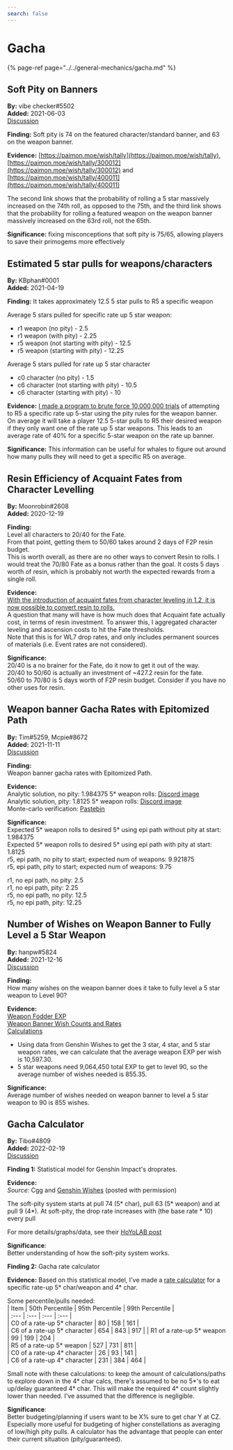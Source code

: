 ```yaml
---
search: false
---
```


# Gacha

{% page-ref page="../../general-mechanics/gacha.md" %}

## Soft Pity on Banners

**By:** vibe checker\#5502  
**Added:** 2021-06-03  
[Discussion](https://tickettool.xyz/direct?url=https://cdn.discordapp.com/attachments/843094700441206844/849939262229315644/transcript-char-and-weapon-banner-pities.html)

**Finding:** Soft pity is 74 on the featured character/standard banner, and 63 on the weapon banner.

**Evidence:** [https://paimon.moe/wish/tally](https://paimon.moe/wish/tally), [https://paimon.moe/wish/tally/300012](https://paimon.moe/wish/tally/300012) and [https://paimon.moe/wish/tally/400011](https://paimon.moe/wish/tally/400011)

The second link shows that the probability of rolling a 5 star massively increased on the 74th roll, as opposed to the 75th, and the third link shows that the probability for rolling a featured weapon on the weapon banner massively increased on the 63rd roll, not the 65th.

**Significance:** fixing misconceptions that soft pity is 75/65, allowing players to save their primogems more effectively

## Estimated 5 star pulls for weapons/characters

**By:** KBphan\#0001  
**Added:** 2021-04-19

**Finding:** It takes approximately 12.5 5 star pulls to R5 a specific weapon

Average 5 stars pulled for specific rate up 5 star weapon:

* r1 weapon \(no pity\) - 2.5
* r1 weapon \(with pity\) - 2.25
* r5 weapon \(not starting with pity\) - 12.5
* r5 weapon \(starting with pity\) - 12.25

Average 5 stars pulled for rate up 5 star character

* c0 character \(no pity\) - 1.5
* c6 character \(not starting with pity\) - 10.5
* c6 character \(starting with pity\) - 10

**Evidence:** [I made a program to brute force 10,000,000 trials](https://imgur.com/a/HastXBQ) of attempting to R5 a specific rate up 5-star using the pity rules for the weapon banner. On average it will take a player 12.5 5-star pulls to R5 their desired weapon if they only want one of the rate up 5 star weapons. This leads to an average rate of 40% for a specific 5-star weapon on the rate up banner.

**Significance:** This information can be useful for whales to figure out around how many pulls they will need to get a specific R5 on average.


## Resin Efficiency of Acquaint Fates from Character Levelling  

**By:** Moonrobin\#2608  
**Added:** 2020-12-19  

**Finding:**  
Level all characters to 20/40 for the Fate.  
From that point, getting them to 50/60 takes around 2 days of F2P resin budget.  
This is worth overall, as there are no other ways to convert Resin to rolls. I would treat the 70/80 Fate as a bonus rather than the goal. It costs 5 days worth of resin, which is probably not worth the expected rewards from a single roll.  

**Evidence:**  
[With the introduction of acquaint fates from character leveling in 1.2, it is now possible to convert resin to rolls.](https://imgur.com/a/hmxfzb8)  
A question that many will have is how much does that Acquaint fate actually cost, in terms of resin investment. To answer this, I aggregated character leveling and ascension costs to hit the Fate thresholds.  
Note that this is for WL7 drop rates, and only includes permanent sources of materials (i.e. Event rates are not considered).  

**Significance:**  
20/40 is a no brainer for the Fate, do it now to get it out of the way.  
20/40 to 50/60 is actually an investment of ~427.2 resin for the fate.  
50/60 to 70/80 is 5 days worth of F2P resin budget. Consider if you have no other uses for resin.  

## Weapon banner Gacha Rates with Epitomized Path

**By:** Tim\#5259, Mcpie\#8672  
**Added:** 2021-11-11  
[Discussion](https://tickettool.xyz/direct?url=https://cdn.discordapp.com/attachments/884585841270329415/908323794622492742/transcript-weapon-banner-gacha-rates-with-epitomized-path.html)

**Finding:**  
Weapon banner gacha rates with Epitomized Path.

**Evidence:**  
Analytic solution, no pity: 1.984375 5\* weapon rolls: [Discord image](https://cdn.discordapp.com/attachments/884585841270329415/885243449782177832/unknown.png)  
Analytic solution, pity: 1.8125 5\* weapon rolls: [Discord image](https://cdn.discordapp.com/attachments/884585841270329415/885243674206814268/unknown.png)  
Monte-carlo verification: [Pastebin](https://pastebin.com/d9Mg1i4n)

**Significance:**  
Expected 5\* weapon rolls to desired 5\* using epi path without pity at start: 1.984375  
Expected 5\* weapon rolls to desired 5\* using epi path with pity at start: 1.8125  
r5, epi path, no pity to start; expected num of weapons: 9.921875  
r5, epi path, pity to start; expected num of weapons: 9.75  

r1, no epi path, no pity: 2.5  
r1, no epi path, pity: 2.25  
r5, no epi path, no pity: 12.5  
r5, no epi path, pity: 12.25  

## Number of Wishes on Weapon Banner to Fully Level a 5 Star Weapon

**By:** hanpw\#5824  
**Added:** 2021-12-16  
[Discussion](https://tickettool.xyz/direct?url=https://cdn.discordapp.com/attachments/906138978208604210/919065570257813514/transcript-weapon-as-fodder-wish-count.html)  

**Finding:**  
How many wishes on the weapon banner does it take to fully level a 5 star weapon to Level 90?  

**Evidence:**  
[Weapon Fodder EXP](https://genshin-impact.fandom.com/wiki/Weapon_EXP)  
[Weapon Banner Wish Counts and Rates](https://genshin-wishes.com/global-stats/weapon-event)  
[Calculations](https://docs.google.com/spreadsheets/d/1lqc6MtGGkczyUM-eri09ok0LtdxDe_oWELtNf5k35Gw/edit#gid=0)  
* Using data from Genshin Wishes to get the 3 star, 4 star, and 5 star weapon rates, we can calculate that the average weapon EXP per wish is 10,597.30.
* 5 star weapons need 9,064,450 total EXP to get to level 90, so the average number of wishes needed is 855.35.  

**Significance:**  
Average number of wishes needed on weapon banner to level a 5 star weapon to 90 is 855 wishes.  

## Gacha Calculator

**By:** Tibo\#4809  
**Added:** 2022-02-19  
[Discussion](https://tickettool.xyz/direct?url=https://cdn.discordapp.com/attachments/935286904679710741/944727977445445632/transcript-gacha-rate-calculator.html)   

**Finding 1:** 
Statistical model for Genshin Impact's droprates.    

**Evidence:**   
*Source*: Cgg and [Genshin Wishes](https://genshin-wishes.com/) (posted with permission)  

The soft-pity system starts at pull 74 (5\* char), pull 63 (5\* weapon) and at pull 9 (4\*). At soft-pity, the drop rate increases with (the base rate \* 10) every pull  

For more details/graphs/data, see their [HoYoLAB post](https://www.hoyolab.com/article/497840)  

**Significance**:  
Better understanding of how the soft-pity system works.

**Finding 2:**
Gacha rate calculator  

**Evidence:** Based on this statistical model, I've made a [rate calculator](https://hutaobot.moe/tools/gachacalc) for a specific rate-up 5* char/weapon and 4* char.  

Some percentile/pulls needed:  
| Item | 50th Percentile | 95th Percentile | 99th Percentile |  
| :--- | :--- | :--- | :--- |   
| C0 of a rate-up 5\* character | 80  | 158 | 161 |    
| C6 of a rate-up 5\* character | 654 | 843 | 917 | 
| R1 of a rate-up 5\* weapon    | 99  | 199 | 204 |  
| R5 of a rate-up 5\* weapon    | 527 | 731 | 811 |   
| C0 of a rate-up 4\* character | 26  | 93  | 141 |  
| C6 of a rate-up 4\* character | 231 | 384 | 464 |  

Small note with these calculations: to keep the amount of calculations/paths to explore down in the 4\* char calcs, there's assumed to be no 5\*'s to eat up/delay guaranteed 4\* char. This will make the required 4\* count slightly lower than needed. I've assumed that the difference is negligible.  

**Significance**:  
Better budgeting/planning if users want to be X% sure to get char Y at CZ. Especially more useful for budgeting of higher constellations as averaging of low/high pity pulls. A calculator has the advantage that people can enter their current situation (pity/guaranteed).  
